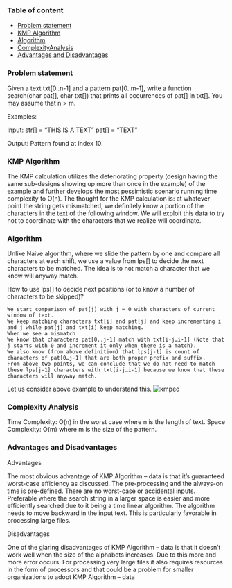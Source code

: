 
<!-- Table of content -->
### Table of content
- [Problem statement](#problem-statement)
- [KMP Algorithm](#kmp-algorithm)
- [Algorithm](#algorithm)
- [ComplexityAnalysis](#complexityAnalysis)
- [Advantages and Disadvantages](#advantages-and-disadvantages)

### Problem statement

Given a text txt[0..n-1] and a pattern pat[0..m-1], write a function search(char pat[], char txt[]) that prints all occurrences of pat[] in txt[]. You may assume that n > m.

Examples:

Input: str[] = “THIS IS A TEXT”
pat[] = “TEXT”

Output: Pattern found at index 10.



### KMP Algorithm

The KMP calculation utilizes the deteriorating property (design having the same sub-designs showing up more than once in the example) of the example and further develops the most pessimistic scenario running time complexity to O(n). The thought for the KMP calculation is: at whatever point the string gets mismatched, we definitely know a portion of the characters in the text of the following window. We will exploit this data to try not to coordinate with the characters that we realize will coordinate.

### Algorithm

Unlike Naive algorithm, where we slide the pattern by one and compare all characters at each shift, we use a value from lps[] to decide the next characters to be matched. The idea is to not match a character that we know will anyway match.

How to use lps[] to decide next positions (or to know a number of characters to be skipped)?
```
We start comparison of pat[j] with j = 0 with characters of current window of text.
We keep matching characters txt[i] and pat[j] and keep incrementing i and j while pat[j] and txt[i] keep matching.
When we see a mismatch
We know that characters pat[0..j-1] match with txt[i-j…i-1] (Note that j starts with 0 and increment it only when there is a match).
We also know (from above definition) that lps[j-1] is count of characters of pat[0…j-1] that are both proper prefix and suffix.
From above two points, we can conclude that we do not need to match these lps[j-1] characters with txt[i-j…i-1] because we know that these characters will anyway match. 

```

Let us consider above example to understand this.
 ![kmped](https://user-images.githubusercontent.com/91210199/164911136-c063849b-65e3-4c60-9235-cdd64367b0f7.jpg)



### Complexity Analysis

Time Complexity: O(n) in the worst case where n is the length of text.
Space Complexity: O(m) where m is the size of the pattern.

### Advantages and Disadvantages

Advantages


The most obvious advantage of KMP Algorithm – data is that it’s guaranteed worst-case efficiency as discussed.
The pre-processing and the always-on time is pre-defined.
There are no worst-case or accidental inputs.
Preferable where the search string in a larger space is easier and more efficiently searched due to it being a time linear algorithm.
The algorithm needs to move backward in the input text. This is particularly favorable in processing large files.

Disadvantages


One of the glaring disadvantages of KMP Algorithm – data is that it doesn’t work well when the size of the alphabets increases. Due to this more and more error occurs.
For processing very large files it also requires resources in the form of processors and that could be a problem for smaller organizations to adopt KMP Algorithm – data
